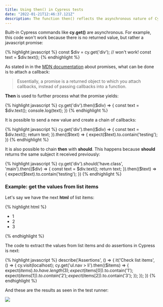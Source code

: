 ```yaml
---
title: Using then() in Cypress tests
date: "2022-01-21T12:46:37.121Z"
description: The function then() reflects the asynchronous nature of Cypress
---
```


Built-in Cypress commands like **cy.get()** are asynchronous. For example, this code won't work because there is no returned value, but rather a javascript promise:

{% highlight javascript %}
const $div = cy.get('div'); // won't work!
const text = $div.text();
{% endhighlight %}

As stated in in the [MDN documentation](https://developer.mozilla.org/en-US/docs/Web/JavaScript/Guide/Using_promises) about promises, what can be done is to attach a callback:

> Essentially, a promise is a returned object to which you attach callbacks, instead of passing callbacks into a function.

**Then** is used to further process what the promise yields:

{% highlight javascript %}
cy.get('div').then(($div) => {
    const text = $div.text();
    console.log(text);
})
{% endhighlight %}

It is possible to send a new value and create a chain of callbacks:

{% highlight javascript %}
cy.get('div').then(($div) => {
    const text = $div.text();
    return text;
}).then(($text) => {
    expect($text).to.contain('testing');
})
{% endhighlight %}

It is also possible to chain **then** with **should**. This happens because **should** returns the same subject it received previously:

{% highlight javascript %}
cy.get('div').should('have.class', 'main').then(($div) => {
    const text = $div.text();
    return text;
}).then(($text) => {
    expect($text).to.contain('testing');
})
{% endhighlight %}

### Example: get the values from list items

Let's say we have the next **html** of list items:

{% highlight html %}
<ul class="nav">
    <li>1</li>
    <li>2</li>
    <li>3</li>
</ul>
{% endhighlight %}

The code to extract the values from list items and do assertions in Cypress is next:

{% highlight javascript %}
describe('Assertions', () => {
  it('Check list items', () => {
    cy.visit(localhost);
    cy.get('ul.nav > li').then(($items) => {
      expect($items).to.have.length(3);
      expect($items[0]).to.contain('1');
      expect($items[1]).to.contain('2');
      expect($items[2]).to.contain('3');
    });
  });
})
{% endhighlight %}

And these are the results as seen in the test runner:

<div class="post-image">
  <img src="{{site.baseurl}}/assets/img/then.png">
</div>
